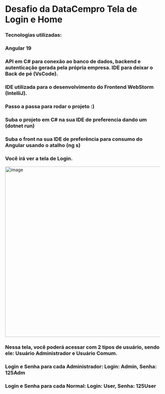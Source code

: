 # Desafio da DataCempro Tela de Login e Home

### Tecnologias utilizadas:

### Angular 19

### API em C# para conexão ao banco de dados, backend e autenticação gerada pela própria empresa. IDE para deixar o Back de pé (VsCode).

### IDE utilizada para o desenvolvimento do Frontend WebStorm (IntelliJ).

### Passo a passa para rodar o projeto :)

### Suba o projeto em C# na sua IDE de preferencia dando um (dotnet run)

### Suba o front na sua IDE de preferência para consumo do Angular usando o atalho (ng s)

### Você irá ver a tela de Login.

<img width="828" height="553" alt="image" src="https://github.com/user-attachments/assets/45201115-d8bb-4593-a6c7-5695da9f303c" />

### Nessa tela, você poderá acessar com 2 tipos de usuário, sendo ele: Usuário Administrador e Usuário Comum.

### Login e Senha para cada Administrador: Login: Admin, Senha: 125Adm
### Login e Senha para cada Normal: Login: User, Senha: 125User



